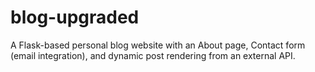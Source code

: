 # blog-upgraded
A Flask-based personal blog website with an About page, Contact form (email integration), and dynamic post rendering from an external API.

